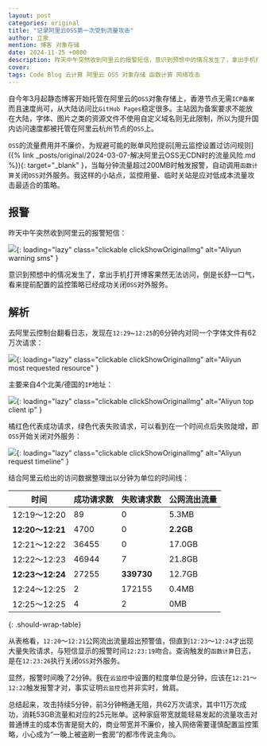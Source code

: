 ```yaml
---
layout: post
categories: original
title: "记录阿里云OSS第一次受到流量攻击"
author: 立泉
mention: 博客 对象存储
date: 2024-11-25 +0800
description: 昨天中午突然收到阿里云的报警短信，意识到预想中的情况发生了，拿出手机打开博客果然无法访问。倒是长舒一口气，看来提前配置的监控策略已经成功关闭OSS对外服务。
cover: 
tags: Code Blog 云计算 阿里云 OSS 对象存储 函数计算 网络攻击
---
```


自今年3月起静态博客开始托管在阿里云的`OSS`对象存储上，香港节点无需`ICP备案`而且速度尚可，从大陆访问比`GitHub Pages`稳定很多。主站因为备案要求不能放在大陆，字体、图片之类的资源文件不使用自定义域名则无此限制，所以为提升国内访问速度都被托管在阿里云杭州节点的`OSS`上。

`OSS`的流量费用并不廉价，为规避可能的账单风险提前[用云监控设置过访问规则]({% link _posts/original/2024-03-07-解决阿里云OSS无CDN时的流量风险.md %}){: target="_blank" }，当每分钟流量超过200MB时触发报警，自动调用`函数计算`关闭`OSS`对外服务。我这样的小站点，监控用量、临时关站是应对低成本流量攻击最适合的策略。

## 报警

昨天中午突然收到阿里云的报警短信：

![](https://apqx.oss-cn-hangzhou.aliyuncs.com/blog/original/20241125/warning_sms_thumb.webp){: loading="lazy" class="clickable clickShowOriginalImg" alt="Aliyun warning sms" }

意识到预想中的情况发生了，拿出手机打开博客果然无法访问，倒是长舒一口气，看来提前配置的监控策略已经成功关闭`OSS`对外服务。

## 解析

去阿里云控制台翻看日志，发现在`12:29`~`12:25`的6分钟内对同一个字体文件有62万次请求：

![](https://apqx.oss-cn-hangzhou.aliyuncs.com/blog/original/20241125/top_resource_thumb.webp){: loading="lazy" class="clickable clickShowOriginalImg" alt="Aliyun most requested resource" }

主要来自4个北美/德国的`IP`地址：

![](https://apqx.oss-cn-hangzhou.aliyuncs.com/blog/original/20241125/top_ip.webp){: loading="lazy" class="clickable clickShowOriginalImg" alt="Aliyun top client ip" }

橘红色代表成功请求，绿色代表失败请求，可以看到在一个时间点后失败陡增，即`OSS`开始关闭对外服务：

![](https://apqx.oss-cn-hangzhou.aliyuncs.com/blog/original/20241125/request_timeline.webp){: loading="lazy" class="clickable clickShowOriginalImg" alt="Aliyun request timeline" }

结合阿里云给出的访问数据整理出以分钟为单位的时间线：


| 时间            | 成功请求数 | 失败请求数 | 公网流出流量 |
|-----------------|------------|------------|--------------|
| 12:19～12:20     | 89         | 0          | 5.3MB        |
| **12:20～12:21** | 4700       | 0          | **2.2GB**    |
| 12:21～12:22     | 36455      | 0          | 17.0GB       |
| 12:22～12:23     | 46944      | 7          | 21.8GB       |
| **12:23～12:24** | 27255      | **339730** | 12.7GB       |
| 12:24～12:25     | 2          | 172155     | 0.4MB        |
| 12:25～12:25     | 4          | 2          | 0MB          |
{: .should-wrap-table}

从表格看，`12:20`～`12:21`公网流出流量超出预警值，但直到`12:23`～`12:24`才出现大量失败请求，与短信显示的报警时间`12:23:19`吻合。查询触发的`函数计算`日志，是在`12:23:26`执行关闭`OSS`对外服务。

显然，报警时间晚了2分钟。我在`云监控`中设置的粒度单位是分钟，应该在`12:21`～`12:22`触发报警才对，事实证明`云监控`也并非实时，耸肩。

总结起来，攻击持续5分钟，前3分钟畅通无阻，共62万次请求，其中11万次成功，消耗53GB流量和对应的25元账单。这种家庭带宽就能轻易发起的流量攻击对普通博主的成本伤害是挺大的，商业带宽并不廉价，接入网络需要谨慎配置监控策略，小心成为“一晚上被盗刷一套房”的都市传说主角🙄。